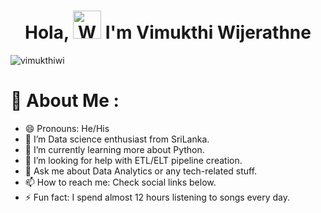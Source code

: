 <h1 align="center"> Hola, <img src="https://raw.githubusercontent.com/nixin72/nixin72/master/wave.gif" 
         alt="Waving hand animated gif"
         height="45"
         width="45" /> I'm Vimukthi Wijerathne</h1>

<p align="left"> <img src="https://komarev.com/ghpvc/?username=vimukthiwi&label=Views&color=blue&style=plastic&style=for-the-badge" alt="vimukthiwi" /> </p>

# 💫 About Me :
- 😄 Pronouns: He/His
- 🔭 I’m Data science enthusiast from SriLanka.
- 🌱 I’m currently learning more about Python.
- 🤔 I’m looking for help with ETL/ELT pipeline creation.
- 💬 Ask me about Data Analytics or any tech-related stuff.
- 📫 How to reach me: Check social links below.
- ⚡ Fun fact: I spend almost 12 hours listening to songs every day.
